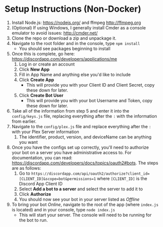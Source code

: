 # Setup Instructions (Non-Docker)

1. Install Node.js: https://nodejs.org/ and ffmpeg http://ffmpeg.org
2. (Optional) If using Windows, I generally install Cmder as a console emulator to avoid issues: http://cmder.net/
3. Clone the repo or download a zip and unpackage it.
4. Navigate to the root folder and in the console, type `npm install`
    * You should see packages beginning to install
5. Once this is complete, go here: https://discordapp.com/developers/applications/me
    1. Log in or create an account
    2. Click **New App**
    3. Fill in App Name and anything else you'd like to include
    4. Click **Create App**
        * This will provide you with your Client ID and Client Secret, copy these down for later.
    5. Click **Create Bot User**
        * This will provide you with your bot Username and Token, copy these down for later.
6. Take all of the information from step 5 and enter it into the `config/keys.js` file, replacing everything after the `:` with the information from earlier.
7. Navigate to the `config/plex.js` file and replace everything after the `:` with your Plex Server information
    1. The identifier, product, version, and deviceName can be anything you want
8. Once you have the configs set up correctly, you'll need to authorize your bot on a server you have administrative access to.  For documentation, you can read: https://discordapp.com/developers/docs/topics/oauth2#bots.  The steps are as follows:
    1. Go to `https://discordapp.com/api/oauth2/authorize?client_id=[CLIENT_ID]&scope=bot&permissions=1` where `[CLIENT_ID]` is the Discord App Client ID
    2. Select **Add a bot to a server** and select the server to add it to
    3. Click **Authorize**
    4. You should now see your bot in your server listed as *Offline*
9. To bring your bot *Online*, navigate to the root of the app (where `index.js` is located) and in your console, type `node index.js`
    * This will start your server.  The console will need to be running for the bot to run.
